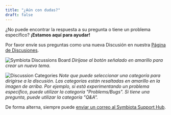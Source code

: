 ```yaml
---
title: "¿Aún con dudas?"
draft: false
---
```


¿No puede encontrar la respuesta a su pregunta o tiene un problema específico? **¡Estamos aquí para ayudar!**

Por favor envíe sus preguntas como una nueva Discusión en nuestra [Página de Discusiones](https://github.com/BioKIC/symbiota-docs/discussions).

![Symbiota Discussions Board](/symbiota-docs/images/discussions_highlighted.PNG)
*Diríjase al botón señalado en amarillo para crear un nuevo tema.*

![Discussion Categories](/symbiota-docs/images/categories_highlighted.PNG)
*Note que puede seleccionar una categoría para dirigirse a la discusión. Las categorías están resaltadas en amarillo en la imagen de arriba. Por ejemplo, si está experimentando un problema específico, puede utilizar la categoría "Problems/Bugs". Si tiene una pregunta, puede utilizar la categoría "Q&A".*

De forma alterna, siempre puede [enviar un correo al Symbiota Support Hub](mailto:symbiota@asu.edu).
